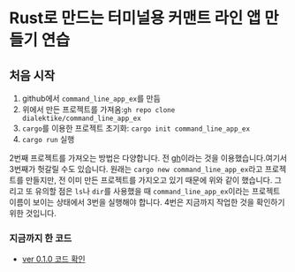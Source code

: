 # Rust로 만드는 터미널용 커맨트 라인 앱 만들기 연습

## 처음 시작

1. github에서 `command_line_app_ex`를 만듬
2. 위에서 만든 프로젝트를 가져옴:`gh repo clone dialektike/command_line_app_ex`
3. `cargo`를 이용한 프로젝트 초기화: `cargo init command_line_app_ex`
4. `cargo run` 실행

2번째 프로젝트를 가져오는 방법은 다양합니다. 전 [gh](https://cli.github.com)이라는 것을 이용했습니다.여기서 3번째가 헛갈릴 수도 있습니다. 원래는 `cargo new command_line_app_ex`라고 프로젝트를 만들지만, 전 이미 만든 프로젝트를 가지오고 있기 때문에 위와 같이 했습니다. 그리고 또 유의할 점은 `ls`나 `dir`를 사용했을 때 `command_line_app_ex`이라는 프로젝트 이름이 보이는 상태에서 3번을 실행해야 합니다. 4번은 지금까지 작업한 것을 확인하기 위한 것입니다.

### 지금까지 한 코드

- [ver 0.1.0 코드 확인](https://github.com/dialektike/command_line_app_ex/tree/0.1.0)
